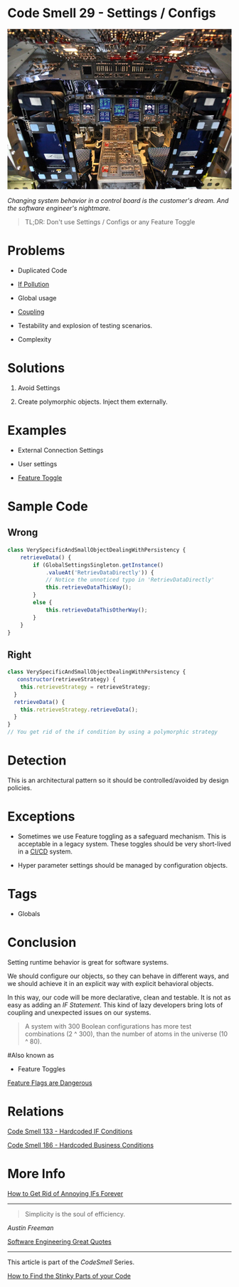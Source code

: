 # Code Smell 29 - Settings / Configs

![Code Smell 29 - Settings / Configs](Code%20Smell%2029%20-%20Settings%20-%20Configs.jpg)

*Changing system behavior in a control board is the customer's dream. And the software engineer's nightmare.*

> TL;DR: Don't use Settings / Configs or any Feature Toggle
 
# Problems

- Duplicated Code

- [If Pollution](https://github.com/mcsee/Software-Design-Articles/tree/main/Articles/Theory/How%20to%20Get%20Rid%20of%20Annoying%20IFs%20Forever/readme.md)

- Global usage

- [Coupling](https://github.com/mcsee/Software-Design-Articles/tree/main/Articles/Theory/Coupling%20-%20The%20one%20and%20only%20software%20design%20problem/readme.md)

- Testability and explosion of testing scenarios.

- Complexity
 
# Solutions

1. Avoid Settings

2. Create polymorphic objects. Inject them externally.

# Examples

- External Connection Settings

- User settings

- [Feature Toggle](https://en.wikipedia.org/wiki/Feature_toggle)

# Sample Code

## Wrong 

<!-- [Gist Url](https://gist.github.com/mcsee/f001710d13fd158e75313c9b54ffc1aa) -->

```javascript
class VerySpecificAndSmallObjectDealingWithPersistency {
    retrieveData() {
        if (GlobalSettingsSingleton.getInstance()
            .valueAt('RetrievDataDirectly')) {
            // Notice the unnoticed typo in 'RetrievDataDirectly'
            this.retrieveDataThisWay();
        }
        else {
            this.retrieveDataThisOtherWay();
        }
    }
}
```

## Right
 
<!-- [Gist Url](https://gist.github.com/mcsee/b4f9f8e80f19c89e99e10c999871ea2d) -->

```javascript
class VerySpecificAndSmallObjectDealingWithPersistency { 
   constructor(retrieveStrategy) {   
    this.retrieveStrategy = retrieveStrategy;
  }
  retrieveData() {
    this.retrieveStrategy.retrieveData();        
  }
}
// You get rid of the if condition by using a polymorphic strategy
```

# Detection

This is an architectural pattern so it should be controlled/avoided by design policies. 

# Exceptions

- Sometimes we use Feature toggling as a safeguard mechanism. This is acceptable in a legacy system. These toggles should be very short-lived in a [CI/CD](https://en.wikipedia.org/wiki/CI/CD) system.

- Hyper parameter settings should be managed by configuration objects.

# Tags

- Globals

# Conclusion

Setting runtime behavior is great for software systems. 

We should configure our objects, so they can behave in different ways, and we should achieve it in an explicit way with explicit behavioral objects.

In this way, our code will be more declarative, clean and testable. It is not as easy as adding an *IF Statement*. This kind of lazy developers bring lots of coupling and unexpected issues on our systems.

> A system with 300 Boolean configurations has more test combinations (2 ^ 300), than the number of atoms in the universe (10 ^ 80).
 
#Also known as

- Feature Toggles

[Feature Flags are Dangerous](https://jeromedane.medium.com/feature-flags-are-dangerous-88ef9d6c9f04)

# Relations

[Code Smell 133 - Hardcoded IF Conditions](https://github.com/mcsee/Software-Design-Articles/tree/main/Articles/Code%20Smells/Code%20Smell%20133%20-%20Hardcoded%20IF%20Conditions/readme.md)

[Code Smell 186 - Hardcoded Business Conditions](https://github.com/mcsee/Software-Design-Articles/tree/main/Articles/Code%20Smells/Code%20Smell%20186%20-%20Hardcoded%20Business%20Conditions/readme.md)

# More Info

[How to Get Rid of Annoying IFs Forever](https://github.com/mcsee/Software-Design-Articles/tree/main/Articles/Theory/How%20to%20Get%20Rid%20of%20Annoying%20IFs%20Forever/readme.md)
 
* * *

> Simplicity is the soul of efficiency. 

_Austin Freeman_

[Software Engineering Great Quotes](https://github.com/mcsee/Software-Design-Articles/tree/main/Articles/Quotes/Software%20Engineering%20Great%20Quotes/readme.md)

* * *

This article is part of the *CodeSmell* Series.

[How to Find the Stinky Parts of your Code](https://github.com/mcsee/Software-Design-Articles/tree/main/Articles/Code%20Smells/How%20to%20Find%20the%20Stinky%20parts%20of%20your%20Code/readme.md)